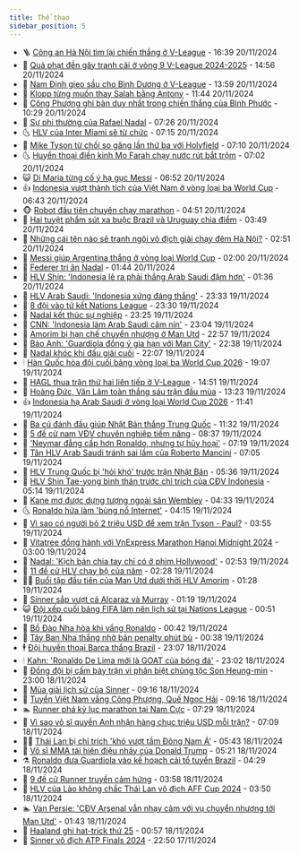 ```yaml
---
title: Thể thao
sidebar_position: 5
---
```


<!-- vnexpress-the-thao:START -->
- 🪜 [Công an Hà Nội tìm lại chiến thắng ở V-League](https://vnexpress.net/cong-an-ha-noi-tim-lai-chien-thang-o-v-league-4818474.html) - 16:39 20/11/2024
- 🦩 [Quả phạt đền gây tranh cãi ở vòng 9 V-League 2024-2025](https://vnexpress.net/qua-phat-den-gay-tranh-cai-o-vong-9-v-league-2024-2025-4818464.html) - 14:56 20/11/2024
- 🧰 [Nam Định gieo sầu cho Bình Dương ở V-League](https://vnexpress.net/nam-dinh-gieo-sau-cho-binh-duong-o-v-league-4818455.html) - 13:59 20/11/2024
- 🤗 [Klopp từng muốn thay Salah bằng Antony](https://vnexpress.net/klopp-tung-muon-thay-salah-bang-antony-4818365.html) - 11:44 20/11/2024
- 🥳 [Công Phượng ghi bàn duy nhất trong chiến thắng của Bình Phước](https://vnexpress.net/cong-phuong-ghi-ban-duy-nhat-trong-chien-thang-cua-binh-phuoc-4818419.html) - 10:29 20/11/2024
- 🦣 [Sự phi thường của Rafael Nadal](https://vnexpress.net/su-phi-thuong-cua-rafael-nadal-4818058.html) - 07:26 20/11/2024
- 🌜 [HLV của Inter Miami sẽ từ chức](https://vnexpress.net/hlv-cua-inter-miami-se-tu-chuc-4818241.html) - 07:15 20/11/2024
- 🫶 [Mike Tyson từ chối so găng lần thứ ba với Holyfield](https://vnexpress.net/mike-tyson-tu-choi-so-gang-lan-thu-ba-voi-holyfield-4818149.html) - 07:10 20/11/2024
- 🌜 [Huyền thoại điền kinh Mo Farah chạy nước rút bắt trộm](https://vnexpress.net/huyen-thoai-dien-kinh-mo-farah-chay-nuoc-rut-bat-trom-4818106.html) - 07:02 20/11/2024
- 😺 [Di Maria từng cố ý hạ gục Messi](https://vnexpress.net/di-maria-tung-co-y-ha-guc-messi-4817904.html) - 06:52 20/11/2024
- 👍 [Indonesia vượt thành tích của Việt Nam ở vòng loại ba World Cup](https://vnexpress.net/indonesia-vuot-thanh-tich-cua-viet-nam-o-vong-loai-ba-world-cup-4818256.html) - 06:43 20/11/2024
- 🐵 [Robot đầu tiên chuyên chạy marathon](https://vnexpress.net/robot-dau-tien-chuyen-chay-marathon-4818176.html) - 04:51 20/11/2024
- 💫 [Hai tuyệt phẩm sút xa buộc Brazil và Uruguay chia điểm](https://vnexpress.net/hai-tuyet-pham-sut-xa-buoc-brazil-va-uruguay-chia-diem-4818122.html) - 03:49 20/11/2024
- 🦆 [Những cái tên nào sẽ tranh ngôi vô địch giải chạy đêm Hà Nội?](https://vnexpress.net/nhung-cai-ten-nao-se-tranh-ngoi-vo-dich-giai-chay-dem-ha-noi-4817573.html) - 02:51 20/11/2024
- 🙉 [Messi giúp Argentina thắng ở vòng loại World Cup](https://vnexpress.net/messi-giup-argentina-thang-o-vong-loai-world-cup-4818107.html) - 02:00 20/11/2024
- 📝 [Federer tri ân Nadal](https://vnexpress.net/federer-tri-an-nadal-4818089.html) - 01:44 20/11/2024
- 💯 [HLV Shin: &#39;Indonesia lẽ ra phải thắng Arab Saudi đậm hơn&#39;](https://vnexpress.net/hlv-shin-indonesia-le-ra-phai-thang-arab-saudi-dam-hon-4818042.html) - 01:36 20/11/2024
- 🌈 [HLV Arab Saudi: &#39;Indonesia xứng đáng thắng&#39;](https://vnexpress.net/hlv-arab-saudi-indonesia-xung-dang-thang-4818038.html) - 23:33 19/11/2024
- 🦩 [8 đội vào tứ kết Nations League](https://vnexpress.net/8-doi-vao-tu-ket-nations-league-4818045.html) - 23:30 19/11/2024
- 🐲 [Nadal kết thúc sự nghiệp](https://vnexpress.net/nadal-ket-thuc-su-nghiep-4818046.html) - 23:25 19/11/2024
- 🌁 [CNN: &#39;Indonesia làm Arab Saudi câm nín&#39;](https://vnexpress.net/cnn-indonesia-lam-arab-saudi-cam-nin-4818036.html) - 23:04 19/11/2024
- 💯 [Amorim bị hạn chế chuyển nhượng ở Man Utd](https://vnexpress.net/amorim-bi-han-che-chuyen-nhuong-o-man-utd-4818041.html) - 22:57 19/11/2024
- 🌝 [Báo Anh: &#39;Guardiola đồng ý gia hạn với Man City&#39;](https://vnexpress.net/bao-anh-guardiola-dong-y-gia-han-voi-man-city-4818040.html) - 22:38 19/11/2024
- 🤖 [Nadal khóc khi đấu giải cuối](https://vnexpress.net/nadal-khoc-khi-dau-giai-cuoi-4818037.html) - 22:07 19/11/2024
- 🕯 [Hàn Quốc hòa đội cuối bảng vòng loại ba World Cup 2026](https://vnexpress.net/han-quoc-hoa-doi-cuoi-bang-vong-loai-ba-world-cup-2026-4818034.html) - 19:07 19/11/2024
- 🧰 [HAGL thua trận thứ hai liên tiếp ở V-League](https://vnexpress.net/hagl-thua-tran-thu-hai-lien-tiep-o-v-league-4818020.html) - 14:51 19/11/2024
- 🥳 [Hoàng Đức, Văn Lâm toàn thắng sáu trận đầu mùa](https://vnexpress.net/hoang-duc-van-lam-toan-thang-sau-tran-dau-mua-4817969.html) - 13:23 19/11/2024
- 👍 [Indonesia hạ Arab Saudi ở vòng loại World Cup 2026](https://vnexpress.net/indonesia-ha-arab-saudi-o-vong-loai-world-cup-2026-4817937-tong-thuat.html) - 11:41 19/11/2024
- 💪 [Ba cú đánh đầu giúp Nhật Bản thắng Trung Quốc](https://vnexpress.net/trung-quoc-vs-nhat-ban-4817987-tong-thuat.html) - 11:32 19/11/2024
- 👹 [5 đề cử nam VĐV chuyên nghiệp tiềm năng](https://vnexpress.net/5-de-cu-nam-vdv-chuyen-nghiep-tiem-nang-4817141.html) - 08:37 19/11/2024
- 🧰 [&#39;Neymar đẳng cấp hơn Ronaldo, nhưng tự hủy hoại&#39;](https://vnexpress.net/neymar-dang-cap-hon-ronaldo-nhung-tu-huy-hoai-4817624.html) - 07:19 19/11/2024
- 🚀 [Tân HLV Arab Saudi tránh sai lầm của Roberto Mancini](https://vnexpress.net/tan-hlv-arab-saudi-tranh-sai-lam-cua-roberto-mancini-4817817.html) - 07:05 19/11/2024
- 🎃 [HLV Trung Quốc bị &#39;hỏi khó&#39; trước trận Nhật Bản](https://vnexpress.net/hlv-trung-quoc-bi-hoi-kho-truoc-tran-nhat-ban-4817778.html) - 05:36 19/11/2024
- 🧰 [HLV Shin Tae-yong bình thản trước chỉ trích của CĐV Indonesia](https://vnexpress.net/hlv-shin-tae-yong-binh-than-truoc-chi-trich-cua-cdv-indonesia-4817777.html) - 05:14 19/11/2024
- 👀 [Kane mơ được dựng tượng ngoài sân Wembley](https://vnexpress.net/kane-mo-duoc-dung-tuong-ngoai-san-wembley-4817754.html) - 04:33 19/11/2024
- 🌜 [Ronaldo hứa làm &#39;bùng nổ Internet&#39;](https://vnexpress.net/ronaldo-hua-lam-bung-no-internet-4817735.html) - 04:15 19/11/2024
- 🫶 [Vì sao có người bỏ 2 triệu USD để xem trận Tyson - Paul?](https://vnexpress.net/vi-sao-co-nguoi-bo-2-trieu-usd-de-xem-tran-tyson-paul-4817547.html) - 03:55 19/11/2024
- 🦄 [Vitatree đồng hành với VnExpress Marathon Hanoi Midnight 2024](https://vnexpress.net/vitatree-dong-hanh-voi-vnexpress-marathon-hanoi-midnight-2024-4817277.html) - 03:00 19/11/2024
- 🥳 [Nadal: &#39;Kịch bản chia tay chỉ có ở phim Hollywood&#39;](https://vnexpress.net/nadal-kich-ban-chia-tay-chi-co-o-phim-hollywood-4817700.html) - 02:53 19/11/2024
- 🐲 [11 đề cử HLV chạy bộ của năm](https://vnexpress.net/11-de-cu-hlv-chay-bo-cua-nam-4816992.html) - 02:28 19/11/2024
- 🧑‍🏫 [Buổi tập đầu tiên của Man Utd dưới thời HLV Amorim](https://vnexpress.net/buoi-tap-dau-tien-cua-man-utd-duoi-thoi-hlv-amorim-4817628.html) - 01:28 19/11/2024
- 🤔 [Sinner sắp vượt cả Alcaraz và Murray](https://vnexpress.net/sinner-sap-vuot-ca-alcaraz-va-murray-4817611.html) - 01:19 19/11/2024
- 😺 [Đội xếp cuối bảng FIFA làm nên lịch sử tại Nations League](https://vnexpress.net/doi-xep-cuoi-bang-fifa-lam-nen-lich-su-tai-nations-league-4817604.html) - 00:51 19/11/2024
- 💪 [Bồ Đào Nha hòa khi vắng Ronaldo](https://vnexpress.net/bo-dao-nha-hoa-khi-vang-ronaldo-4817591.html) - 00:42 19/11/2024
- 💼 [Tây Ban Nha thắng nhờ bàn penalty phút bù](https://vnexpress.net/tay-ban-nha-thang-nho-ban-penalty-phut-bu-4817588.html) - 00:38 19/11/2024
- 🕴 [Đội huyền thoại Barca thắng Brazil](https://vnexpress.net/doi-huyen-thoai-barca-thang-brazil-4817497.html) - 23:07 18/11/2024
- 🕯 [Kahn: &#39;Ronaldo De Lima mới là GOAT của bóng đá&#39;](https://vnexpress.net/kahn-ronaldo-de-lima-moi-la-goat-cua-bong-da-4817436.html) - 23:02 18/11/2024
- 📝 [Đồng đội bị cấm bảy trận vì phân biệt chủng tộc Son Heung-min](https://vnexpress.net/dong-doi-bi-cam-bay-tran-vi-phan-biet-chung-toc-son-heung-min-4817782.html) - 23:00 18/11/2024
- 🧐 [Mùa giải lịch sử của Sinner](https://vnexpress.net/mua-giai-lich-su-cua-sinner-4817417.html) - 09:16 18/11/2024
- 🙉 [Tuyển Việt Nam vắng Công Phượng, Quế Ngọc Hải](https://vnexpress.net/tuyen-viet-nam-vang-cong-phuong-que-ngoc-hai-4817456.html) - 09:16 18/11/2024
- 🏊 [Runner phá kỷ lục marathon tại Nam Cực](https://vnexpress.net/runner-pha-ky-luc-marathon-tai-nam-cuc-4817250.html) - 07:29 18/11/2024
- 🌊 [Vì sao võ sĩ quyền Anh nhận hàng chục triệu USD mỗi trận?](https://vnexpress.net/vi-sao-vo-si-quyen-anh-nhan-hang-chuc-trieu-usd-moi-tran-4817269.html) - 07:09 18/11/2024
- 👨‍🏫 [Thái Lan bị chỉ trích &#39;khó vượt tầm Đông Nam Á&#39;](https://vnexpress.net/thai-lan-bi-chi-trich-kho-vuot-tam-dong-nam-a-4817363.html) - 05:43 18/11/2024
- 🥷 [Võ sĩ MMA tái hiện điệu nhảy của Donald Trump](https://vnexpress.net/vo-si-mma-tai-hien-dieu-nhay-cua-donald-trump-4817292.html) - 05:21 18/11/2024
- ⚗️ [Ronaldo đưa Guardiola vào kế hoạch cải tổ tuyển Brazil](https://vnexpress.net/ronaldo-dua-guardiola-vao-ke-hoach-cai-to-tuyen-brazil-4817266.html) - 04:29 18/11/2024
- 🌮 [9 đề cử Runner truyền cảm hứng](https://vnexpress.net/9-de-cu-runner-truyen-cam-hung-4816805.html) - 03:58 18/11/2024
- 🤩 [HLV của Lào không chắc Thái Lan vô địch AFF Cup 2024](https://vnexpress.net/hlv-cua-lao-khong-chac-thai-lan-vo-dich-aff-cup-2024-4812334.html) - 03:50 18/11/2024
- 🏊 [Van Persie: &#39;CĐV Arsenal vẫn nhạy cảm với vụ chuyển nhượng tới Man Utd&#39;](https://vnexpress.net/van-persie-cdv-arsenal-van-nhay-cam-voi-vu-chuyen-nhuong-toi-man-utd-4817197.html) - 01:43 18/11/2024
- 🐎 [Haaland ghi hat-trick thứ 25](https://vnexpress.net/haaland-ghi-hat-trick-thu-25-4817161.html) - 00:57 18/11/2024
- 💫 [Sinner vô địch ATP Finals 2024](https://vnexpress.net/sinner-vo-dich-atp-finals-2024-4817149.html) - 22:50 17/11/2024<!-- vnexpress-the-thao:END -->
